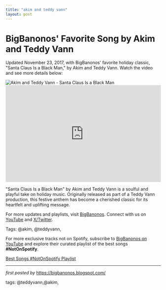 ```yaml
---
title: "akim and teddy vann"
layout: post
---
```

<!-- Post Title -->
<h1 >BigBanonos' Favorite Song by Akim and Teddy Vann</h1> <!-- Introductory Text -->
<p >Updated November 23, 2017, with BigBanonos' favorite holiday classic, "Santa Claus Is a Black Man," by Akim and Teddy Vann. Watch the video and see more details below:</p> <!-- Featured Image -->
<div > <img src="https://thequietus.com/app/uploads/2024/03/santa_claus_pic_two_1387153654.jpg" alt="Akim and Teddy Vann - Santa Claus Is a Black Man" />
</div> <!-- YouTube Video Embed -->
<div > <iframe width="100%" height="315" src="https://www.youtube.com/embed/0_fbeCVWkjQ" title="Santa Claus Is a Black Man" frameborder="0" allow="accelerometer; autoplay; clipboard-write; encrypted-media; gyroscope; picture-in-picture; web-share" referrerpolicy="strict-origin-when-cross-origin" allowfullscreen></iframe>
</div> <!-- Song Information -->
<div > <p>"Santa Claus Is a Black Man" by Akim and Teddy Vann is a soulful and playful take on holiday music. Originally released as part of a Teddy Vann production, this festive anthem has become a cherished classic for its heartfelt and uplifting message.</p>
</div> <!-- Footer Links -->
<div > <p>For more updates and playlists, visit <a href="https://bigbanonos.blogspot.com/" target="_blank">BigBanonos</a>. Connect with us on <a href="https://www.youtube.com/@BigBanonos" target="_blank">YouTube</a> and <a href="https://x.com/bigbanonos" target="_blank">X/Twitter</a>.</p>
</div> <!-- Tags -->
<p >Tags: @akim, @teddyvann,</p>


<!--Subscribe and Playlist Links-->
<div>
    <p>For more exclusive tracks not on Spotify, subscribe to <a href="https://www.youtube.com/@BigBanonos" target="_blank">BigBanonos on YouTube</a> and explore their curated playlist of the best songs <strong>#NotOnSpotify</strong>.</p>
    <p><a href="https://www.youtube.com/playlist?list=PLtuNtuTatqI0kFahUCbtbfenC_ET5O_tr" target="_blank">Best Songs #NotOnSpotify Playlist<br /></a></p></div>

<hr />

<p><em>first posted by</em> <a href="https://bigbanonos.blogspot.com/" rel="noopener" target="_new">https://bigbanonos.blogspot.com/</a></p>

<p>tags: @teddyvann,@akim,</p>
